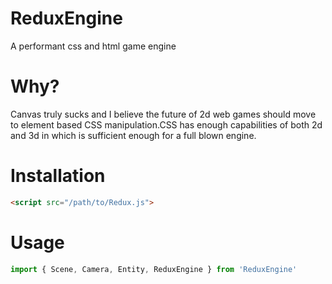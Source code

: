 # ReduxEngine
A performant css and html game engine


# Why?

Canvas truly sucks and I believe the future of 2d web games should move to element based CSS manipulation.CSS has enough capabilities of both 2d and 3d in which is sufficient enough for a full blown engine.

# Installation

```html
<script src="/path/to/Redux.js">
```

# Usage 

```js
import { Scene, Camera, Entity, ReduxEngine } from 'ReduxEngine'
```

